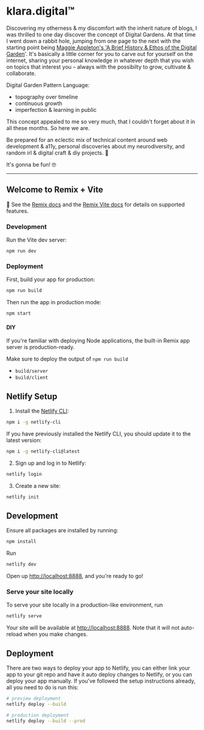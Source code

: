 # klara.digital™

Discovering my otherness & my discomfort with the inherit nature of blogs, I was thrilled to one day discover the concept of Digital Gardens. At that time I went down a rabbit hole, jumping from one page to the next with the starting point being [Maggie Appleton's 'A Brief History & Ethos of the Digital Garden](https://maggieappleton.com/garden-history)'. It's basically a little corner for you to carve out for yourself on the internet, sharing your personal knowledge in whatever depth that you wish on topics that interest you – always with the possibilty to grow, cultivate & collaborate.

Digital Garden Pattern Language:

- topography over timeline
- continuous growth
- imperfection & learning in public

This concept appealed to me so very much, that I couldn't forget about it in all these months. So here we are.

Be prepared for an eclectic mix of technical content around web development & a11y, personal discoveries about my neurodiversity, and random irl & digital craft & diy projects. 🌱

It's gonna be fun! 🤓

---

## Welcome to Remix + Vite

📖 See the [Remix docs](https://remix.run/docs) and the [Remix Vite docs](https://remix.run/docs/en/main/guides/vite) for details on supported features.

### Development

Run the Vite dev server:

```shellscript
npm run dev
```

### Deployment

First, build your app for production:

```sh
npm run build
```

Then run the app in production mode:

```sh
npm start
```

#### DIY

If you're familiar with deploying Node applications, the built-in Remix app server is production-ready.

Make sure to deploy the output of `npm run build`

- `build/server`
- `build/client`

<!-- markdownlint-disable MD029 -->

## Netlify Setup

1. Install the [Netlify CLI](https://docs.netlify.com/cli/get-started/):

```sh
npm i -g netlify-cli
```

If you have previously installed the Netlify CLI, you should update it to the latest version:

```sh
npm i -g netlify-cli@latest
```

2. Sign up and log in to Netlify:

```sh
netlify login
```

3. Create a new site:

```sh
netlify init
```

<!-- markdownlint-enable MD029 -->

## Development

Ensure all packages are installed by running:

```sh
npm install
```

Run

```sh
netlify dev
```

Open up [http://localhost:8888](http://localhost:8888), and you're ready to go!

### Serve your site locally

To serve your site locally in a production-like environment, run

```sh
netlify serve
```

Your site will be available at [http://localhost:8888](http://localhost:8888). Note that it will not auto-reload when you make changes.

## Deployment

There are two ways to deploy your app to Netlify, you can either link your app to your git repo and have it auto deploy changes to Netlify, or you can deploy your app manually. If you've followed the setup instructions already, all you need to do is run this:

```sh
# preview deployment
netlify deploy --build

# production deployment
netlify deploy --build --prod
```

